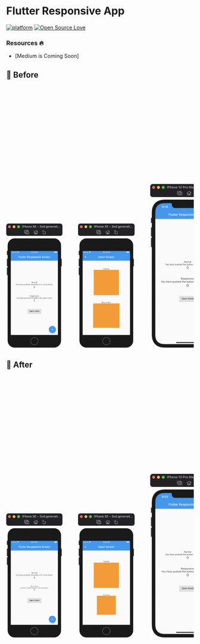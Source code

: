# Flutter Responsive App
[![platform](https://img.shields.io/badge/platform-Flutter-blue.svg)](https://flutter.dev/)
[![Open Source Love](https://badges.frapsoft.com/os/v2/open-source.svg?v=103)](https://github.com/rrifafauzikomara/flutter_responsive_app)


### Resources 🔥
* [Medium is Coming Soon]


## 📸 Before
<pre>
<img src="screenshot/before/phone1.png" width="30%">     <img src="screenshot/before/phone2.png" width="30%">     <img src="screenshot/before/phone3.png" width="40%">     <img src="screenshot/before/phone4.png" width="40%">     <img src="screenshot/before/phone5.png">     <img src="screenshot/before/phone6.png">
</pre>


## 📸 After
<pre>
<img src="screenshot/after/phone1.png" width="30%">     <img src="screenshot/after/phone2.png" width="30%">     <img src="screenshot/after/phone3.png" width="40%">     <img src="screenshot/after/phone4.png" width="40%">     <img src="screenshot/after/phone5.png">     <img src="screenshot/after/phone6.png">
</pre>
